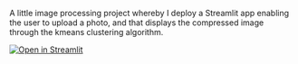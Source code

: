 A little image processing project whereby I deploy a Streamlit app enabling the user to upload a photo, and that displays 
the compressed image through the kmeans clustering algorithm. 

[![Open in Streamlit](https://static.streamlit.io/badges/streamlit_badge_black_white.svg)](https://share.streamlit.io/clement-lelievre/streamlit_image_compression/app.py)